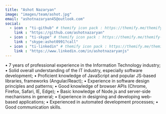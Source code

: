 ```yaml
---
title: "Ashot Nazaryan"
image: "images/team/ashot.jpg"
email: "ashotnazaryan45@outlook.com"
social:
  - icon : "ti-github" # themify icon pack : https://themify.me/themify-icons
    link : "https://github.com/ashotnazaryan"
  - icon : "ti-skype" # themify icon pack : https://themify.me/themify-icons
    link : "skype:ashot0991?call"
  - icon : "ti-linkedin" # themify icon pack : https://themify.me/themify-icons
    link : "https://www.linkedin.com/in/ashotnazaryanjs"
---
```


•	7 years of professional experience in the Information Technology industry;
•	Solid overall understanding of the IT industry, especially software development;
•	Proficient knowledge of JavaScript and popular JS-based libraries, frameworks (Angular/React);
•	Experience in software design principles and patterns;
•	Good knowledge of browser APIs (Chrome, Firefox, Safari, IE, Edge);
•	Basic knowledge of Node.js and server-side mechanisms in general;
•	Experience in designing and developing web-based applications;
•	Experienced in automated development processes;
•	Good communication skills.

